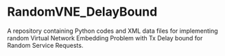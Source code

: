 # RandomVNE_DelayBound
A repository containing Python codes and XML data files for implementing random Virtual Network Embedding Problem with Tx Delay bound for Random Service Requests.
